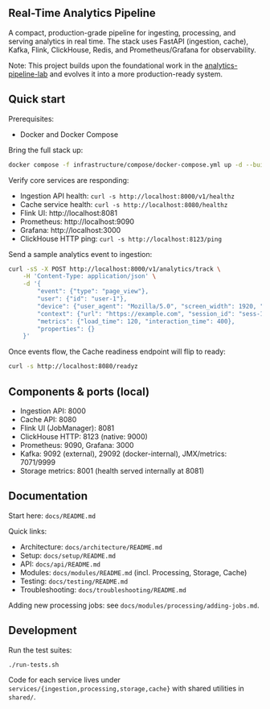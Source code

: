 ## Real-Time Analytics Pipeline

A compact, production-grade pipeline for ingesting, processing, and serving analytics in real time. The stack uses FastAPI (ingestion, cache), Kafka, Flink, ClickHouse, Redis, and Prometheus/Grafana for observability.

Note: This project builds upon the foundational work in the [analytics-pipeline-lab](https://github.com/Adam-445/analytics-pipeline-lab) and evolves it into a more production-ready system.

## Quick start

Prerequisites:
- Docker and Docker Compose

Bring the full stack up:

```bash
docker compose -f infrastructure/compose/docker-compose.yml up -d --build
```

Verify core services are responding:

- Ingestion API health: `curl -s http://localhost:8000/v1/healthz`
- Cache service health: `curl -s http://localhost:8080/healthz`
- Flink UI: http://localhost:8081
- Prometheus: http://localhost:9090
- Grafana: http://localhost:3000
- ClickHouse HTTP ping: `curl -s http://localhost:8123/ping`

Send a sample analytics event to ingestion:

```bash
curl -sS -X POST http://localhost:8000/v1/analytics/track \
	-H 'Content-Type: application/json' \
	-d '{
		"event": {"type": "page_view"},
		"user": {"id": "user-1"},
		"device": {"user_agent": "Mozilla/5.0", "screen_width": 1920, "screen_height": 1080},
		"context": {"url": "https://example.com", "session_id": "sess-1"},
		"metrics": {"load_time": 120, "interaction_time": 400},
		"properties": {}
	}'
```

Once events flow, the Cache readiness endpoint will flip to ready:

```bash
curl -s http://localhost:8080/readyz
```

## Components & ports (local)

- Ingestion API: 8000
- Cache API: 8080
- Flink UI (JobManager): 8081
- ClickHouse HTTP: 8123 (native: 9000)
- Prometheus: 9090, Grafana: 3000
- Kafka: 9092 (external), 29092 (docker-internal), JMX/metrics: 7071/9999
- Storage metrics: 8001 (health served internally at 8081)

## Documentation

Start here: `docs/README.md`

Quick links:
- Architecture: `docs/architecture/README.md`
- Setup: `docs/setup/README.md`
- API: `docs/api/README.md`
- Modules: `docs/modules/README.md` (incl. Processing, Storage, Cache)
- Testing: `docs/testing/README.md`
- Troubleshooting: `docs/troubleshooting/README.md`

Adding new processing jobs: see `docs/modules/processing/adding-jobs.md`.

## Development

Run the test suites:

```bash
./run-tests.sh
```

Code for each service lives under `services/{ingestion,processing,storage,cache}` with shared utilities in `shared/`.

